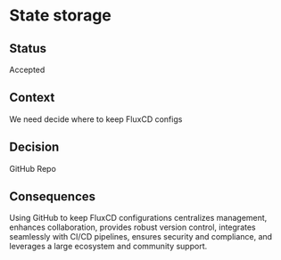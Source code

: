 # State storage

## Status

Accepted

## Context

We need decide where to keep FluxCD configs

## Decision

GitHub Repo

## Consequences

Using GitHub to keep FluxCD configurations centralizes management, enhances collaboration, provides robust version control, integrates seamlessly with CI/CD pipelines, ensures security and compliance, and leverages a large ecosystem and community support.